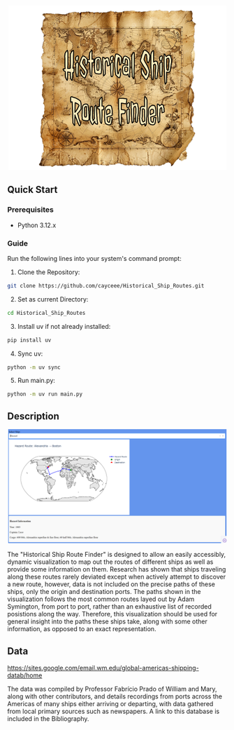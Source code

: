 <div align = "center">
<img src="assets/ship_logo.png" width = "500"/>
</div>

## Quick Start
### Prerequisites

- Python 3.12.x

### Guide
Run the following lines into your system's command prompt:
1. Clone the Repository:
```bash
git clone https://github.com/cayceee/Historical_Ship_Routes.git
```
2. Set as current Directory:
```bash
cd Historical_Ship_Routes
```
3. Install uv if not already installed:
```bash
pip install uv
```
4. Sync uv:
```bash
python -m uv sync
```
5. Run main.py:
```bash
python -m uv run main.py
```
## Description
<div align = "center">
<img src="assets/DashUI.png" width = "500"/>
</div>

The "Historical Ship Route Finder" is designed to allow an easily accessibly, dynamic visualization to map out the routes of different ships as well as provide some information on them. Research has shown that ships traveling along these routes rarely deviated except when actively attempt to discover a new route, however, data is not included on the precise paths of these ships, only the origin and destination ports. The paths shown in the visualization follows the most common routes layed out by Adam Symington, from port to port, rather than an exhaustive list of recorded posistions along the way. Therefore, this visualization should be used for general insight into the paths these ships take, along with some other information, as opposed to an exact representation. 

## Data

https://sites.google.com/email.wm.edu/global-americas-shipping-datab/home

The data was compiled by Professor Fabrício Prado of William and Mary, along with other contributors, and details recordings from ports across the Americas of many ships either arriving or departing, with data gathered from local primary sources such as newspapers. A link to this database is included in the Bibliography. 



